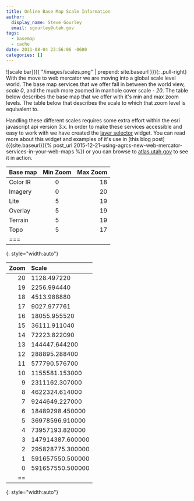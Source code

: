 ```yaml
---
title: Online Base Map Scale Information
author:
  display_name: Steve Gourley
  email: sgourley@utah.gov
tags:
  - basemap
  - cache
date: 2011-08-04 23:56:06 -0600
categories: []
---
```

![scale bar]({{ "/images/scales.png" | prepend: site.baseurl }}){: .pull-right} With the move to web mercator we are moving into a global scale level world. The base map services that we offer fall in between the world view, _scale 0_, and the much more zoomed in manhole cover scale - _20_. The table below describes the base map that we offer with it's min and max zoom levels. The table below that describes the scale to which that zoom level is equivalent to.

Handling these different scales requires some extra effort within the esri javascript api version 3.x. In order to make these services accessible and easy to work with we have created the [layer selector](https://github.com/agrc-widgets/layer-selector) widget. You can read more about this widget and examples of it's use in [this blog post]({{site.baseurl}}{% post_url 2015-12-21-using-agrcs-new-web-mercator-services-in-your-web-maps %}) or you can browse to [atlas.utah.gov](https://atlas.utah.gov) to see it in action.

| Base map | Min Zoom | Max Zoom |
|:---------|:--------:|---------:|
| Color IR | 0 | 18 |
| Imagery | 0 | 20 |
| Lite | 5 | 19 |
| Overlay | 5 | 19 |
| Terrain | 5 | 19 |
| Topo | 5 | 17 |
|===
{: style="width:auto"}

| Zoom | Scale |
|--:|:--|
| 20 | 1128.497220 |
| 19 | 2256.994440 |
| 18 | 4513.988880 |
| 17 | 9027.977761 |
| 16 | 18055.955520 |
| 15 | 36111.911040 |
| 14 | 72223.822090 |
| 13 | 144447.644200 |
| 12 | 288895.288400 |
| 11 | 577790.576700 |
| 10 | 1155581.153000 |
| 9 | 2311162.307000 |
| 8 | 4622324.614000 |
| 7 | 9244649.227000 |
| 6 | 18489298.450000 |
| 5 | 36978596.910000 |
| 4 | 73957193.820000 |
| 3 | 147914387.600000 |
| 2 | 295828775.300000 |
| 1 | 591657550.500000 |
|  0 | 5 9 1 6 5 7 5 5 0 . 5 0 0 0 0 0  |
|==
{: style="width:auto"}
